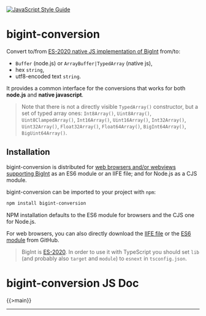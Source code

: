 [![JavaScript Style Guide](https://img.shields.io/badge/code_style-standard-brightgreen.svg)](https://standardjs.com)

# bigint-conversion
Convert to/from [ES-2020 native JS implementation of BigInt](https://tc39.es/ecma262/#sec-bigint-objects) from/to:

- `Buffer` (node.js) or `ArrayBuffer|TypedArray` (native js),
- hex `string`,
- utf8-encoded text `string`.

It provides a common interface for the conversions that works for both **node.js** and **native javascript**.

> Note that there is not a directly visible `TypedArray()` constructor, but a set of typed array ones: `Int8Array()`, `Uint8Array()`, `Uint8ClampedArray()`, `Int16Array()`, `Uint16Array()`, `Int32Array()`, `Uint32Array()`, `Float32Array()`, `Float64Array()`, `BigInt64Array()`, `BigUint64Array()`.

## Installation

bigint-conversion is distributed for [web browsers and/or webviews supporting BigInt](https://developer.mozilla.org/en-US/docs/Web/JavaScript/Reference/Global_Objects/BigInt#Browser_compatibility) as an ES6 module or an IIFE file; and for Node.js as a CJS module.

bigint-conversion can be imported to your project with `npm`:

```bash
npm install bigint-conversion
```

NPM installation defaults to the ES6 module for browsers and the CJS one for Node.js.

For web browsers, you can also directly download the [IIFE file](https://raw.githubusercontent.com/juanelas/bigint-conversion/master/dist/index.browser.bundle.iife.js) or the [ES6 module](https://raw.githubusercontent.com/juanelas/bigint-conversionmaster/dist/index.browser.bundle.mod.js) from GitHub.

> BigInt is [ES-2020](https://tc39.es/ecma262/#sec-bigint-objects). In order to use it with TypeScript you should set `lib` (and probably also `target` and `module`) to `esnext` in `tsconfig.json`.

# bigint-conversion JS Doc

{{>main}}

* * *